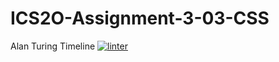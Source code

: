 # ICS2O-Assignment-3-03-CSS
Alan Turing Timeline
[![linter](https://github.com/Alexander-Ignacio/ICS2O-Assignment-3-03-CSS/workflows/linter/badge.svg)](https://github.com/marketplace/actions/super-linter)
